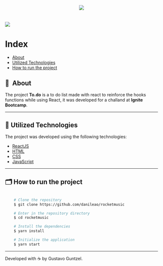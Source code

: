 <h1 align="center">
    <img src="https://imgur.com/a/VXAngDI">
</h1>

<h1>
    <img src="https://imgur.com/a/Mgq1qA0">
</h1>

<!-- <h3 align="center">
    <a href="https://rocketmusics.herokuapp.com/">Access demo</a>
<h3 > -->

# Index

- [About](#-about)
- [Utilized Technologies](#-utilized-technologies)
- [How to run the project](#-how-to-run-the-project)

## 🔖&nbsp; About

The project **To.do** is a to do list made with react to reinforce the hooks functions while using React, it was developed for a challand at **Ignite Bootcamp**.

---

## 🚀 Utilized Technologies

The project was developed using the following technologies:

- [ReactJS](https://reactjs.org)
- [HTML](https://developer.mozilla.org/en-US/docs/Web/HTML)
- [CSS](https://developer.mozilla.org/en-US/docs/Web/CSS)
- [JavaScript](https://developer.mozilla.org/en-US/docs/Web/JavaScript)

---

## 🗂 How to run the project

```bash

    # Clone the repository
    $ git clone https://github.com/danileao/rocketmusic

    # Enter in the repository directory
    $ cd rocketmusic

    # Install the dependencies
    $ yarn install

    # Initialize the application
    $ yarn start
```

---

Developed with ☕️ by Gustavo Guntzel.
